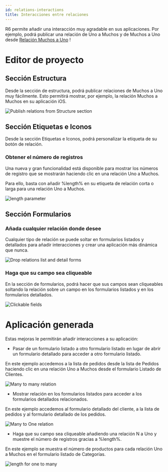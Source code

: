 ```yaml
---
id: relations-interactions
title: Interacciones entre relaciones
---
```


R6 permite añadir una interacción muy agradable en sus aplicaciones. Por ejemplo, podrá publicar una relación de Uno a Muchos y de Muchos a Uno desde [Relación Muchos a Uno](many-to-one-relations.html) !

# Editor de proyecto

## Sección Estructura

Desde la sección de estructura, podrá publicar relaciones de Muchos a Uno muy fácilmente. Esto permitirá mostrar, por ejemplo, la relación Muchos a Muchos en su aplicación iOS.

![Publish relations from Structure section](assets/en/relations/structure-section.gif)

## Sección Etiquetas e Iconos

Desde la sección Etiquetas e Iconos, podrá personalizar la etiqueta de su botón de relación.

### Obtener el número de registros

Una nueva y gran funcionalidad está disponible para mostrar los números de registro que se mostrarán haciendo clic en una relación Uno a Muchos.

Para ello, basta con añadir %length% en su etiqueta de relación corta o larga para una relación Uno a Muchos.

![length parameter](assets/en/relations/icons-labels-length-parameter-relation.png)

## Sección Formularios

### Añada cualquier relación donde desee

Cualquier tipo de relación se puede soltar en formularios listados y detallados para añadir interacciones y crear una aplicación más dinámica que nunca.

![Drop relations list and detail forms](assets/en/relations/drop-relation-list-detail-form.gif)

### Haga que su campo sea cliqueable

En la sección de formularios, podrá hacer que sus campos sean cliqueables soltando la relación sobre un campo en los formularios listados y en los formularios detallados.

![Clickable fields](assets/en/relations/clickable-fields-relation.gif)


# Aplicación generada

Estas mejoras le permitirán añadir interacciones a su aplicación:

* Pasar de un formulario listado a otro formulario listado en lugar de abrir un formulario detallado para acceder a otro formulario listado.

En este ejemplo accedemos a la lista de pedidos desde la lista de Pedidos haciendo clic en una relación Uno a Muchos desde el formulario Listado de Clientes.

![Many to many relation](assets/en/relations/many-to-many-relations.gif)

* Mostrar relación en los formularios listados para acceder a los formularios detallados relacionados.

En este ejemplo accedemos al formulario detallado del cliente, a la lista de pedidos y al formulario detallado de los pedidos.

![Many to One relation](assets/en/relations/many-to-one-relations.gif)

* Haga que su campo sea cliqueable añadiendo una relación N a Uno y muestre el número de registros gracias a %length%.

En este ejemplo se muestra el número de productos para cada relación Uno a Muchos en el formulario listado de Categorías.

![length for one to many](assets/en/relations/length-for-one-to-many.png)



